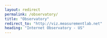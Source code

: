 ```yaml
---
layout: redirect
permalink: /observatory/
title: "Observatory"
redirect_to: "http://viz.measurementlab.net"
heading: "Internet Observatory - US"
---
```


